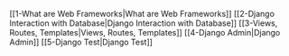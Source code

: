 [[1-What are Web Frameworks|What are Web Frameworks]]
[[2-Django Interaction with Database|Django Interaction with Database]]
[[3-Views, Routes, Templates|Views, Routes, Templates]]
[[4-Django Admin|Django Admin]]
[[5-Django Test|Django Test]]